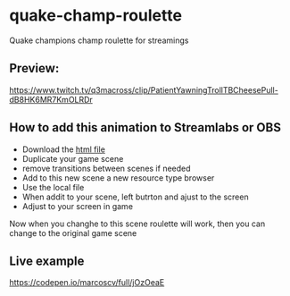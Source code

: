 # quake-champ-roulette
Quake champions champ roulette for streamings

## Preview:

https://www.twitch.tv/q3macross/clip/PatientYawningTrollTBCheesePull-dB8HK6MR7KmOLRDr

## How to add this animation to Streamlabs or OBS

- Download the [html file](https://raw.githubusercontent.com/marcoscv/quake-champ-roulette/main/champ-random.html)
- Duplicate your game scene
- remove transitions between scenes if needed
- Add to this new scene a new resource type browser
- Use the local file
- When addit to your scene, left butrton and ajust to the screen
- Adjust to your screen in game

Now when you changhe to this scene roulette will work, then you can change to the original game scene

## Live example

https://codepen.io/marcoscv/full/jOzOeaE
